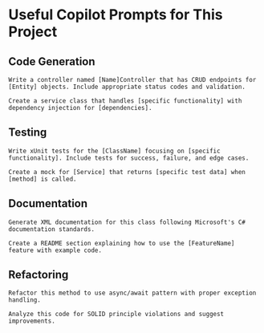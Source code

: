 # Useful Copilot Prompts for This Project

## Code Generation

```prompt
Write a controller named [Name]Controller that has CRUD endpoints for [Entity] objects. Include appropriate status codes and validation.
```

```prompt
Create a service class that handles [specific functionality] with dependency injection for [dependencies].
```

## Testing

```prompt
Write xUnit tests for the [ClassName] focusing on [specific functionality]. Include tests for success, failure, and edge cases.
```

```prompt
Create a mock for [Service] that returns [specific test data] when [method] is called.
```

## Documentation

```prompt
Generate XML documentation for this class following Microsoft's C# documentation standards.
```

```prompt
Create a README section explaining how to use the [FeatureName] feature with example code.
```

## Refactoring

```prompt
Refactor this method to use async/await pattern with proper exception handling.
```

```prompt
Analyze this code for SOLID principle violations and suggest improvements.
```
